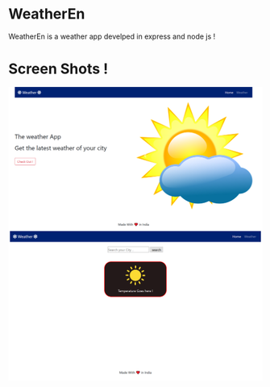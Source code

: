 # WeatherEn
WeatherEn is a weather app develped in express and node js !


# Screen Shots ! 
<img src="screenshots/ss1.PNG">

<br>
<img src="screenshots/ss2.PNG">
